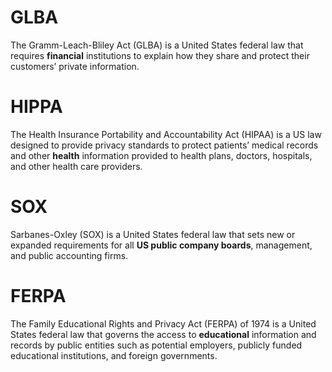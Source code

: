 # GLBA
The Gramm-Leach-Bliley Act (GLBA) is a United States federal law that requires **financial** institutions to explain how they share and protect their customers’ private information. 
# HIPPA
The Health Insurance Portability and Accountability Act (HIPAA) is a US law designed to provide privacy standards to protect patients’ medical records and other **health** information provided to health plans, doctors, hospitals, and other health care providers. 
# SOX
Sarbanes-Oxley (SOX) is a United States federal law that sets new or expanded requirements for all **US public company boards**, management, and public accounting firms. 
# FERPA
The Family Educational Rights and Privacy Act (FERPA) of 1974 is a United States federal law that governs the access to **educational** information and records by public entities such as potential employers, publicly funded educational institutions, and foreign governments.

